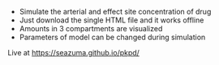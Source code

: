 * Simulate the arterial and effect site concentration of drug
* Just download the single HTML file and it works offline
* Amounts in 3 compartments are visualized
* Parameters of model can be changed during simulation

Live at https://seazuma.github.io/pkpd/
